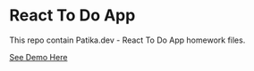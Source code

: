 # React To Do App

This repo contain Patika.dev - React To Do App homework files.

[See Demo Here](https://mseyhann-react-todo-app.netlify.app)
